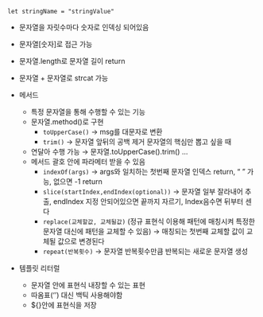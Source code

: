 `let stringName = "stringValue"`

- 문자열을 자릿수마다 숫자로 인덱싱 되어있음
- 문자열[숫자]로 접근 가능
- 문자열.length로 문자열 길이 return
- 문자열 + 문자열로 strcat 가능

- 메서드
	- 특정 문자열을 통해 수행할 수 있는 기능
	- 문자열.method()로 구현
		- `toUpperCase()` → msg를 대문자로 변환
		- `trim()` → 문자열 앞뒤의 공백 제거
		  문자열의 핵심만 뽑고 싶을 때
	- 연달아 수행 가능 → 문자열.toUpperCase().trim() …
	- 메서드 괄호 안에 파라메터 받을 수 있음
		- `indexOf(args)` → args와 일치하는 첫번째 문자열 인덱스 return, “ ” 가능,  없으면 -1 return
		- `slice(startIndex,endIndex(optional))` → 문자열 일부 잘라내어 추출, endIndex 지정 안되어있으면 끝까지 자르기, Index음수면 뒤부터 센다
		- `replace(교체할값, 교체될값)` (정규 표현식 이용해 패턴에 매칭시켜 특정한 문자열 대신에 패턴을 교체할 수 있음) → 매칭되는 첫번째 교체할 값이 교체될 값으로 변경된다
		- `repeat(반복횟수)` → 문자열 반복횟수만큼 반복되는 새로운 문자열 생성

- 템플릿 리터럴
	- 문자열 안에 표현식 내장할 수 있는 표현
	- 따옴표(‘’) 대신 백틱 사용해야함
	- ${}안에 표현식을 저장